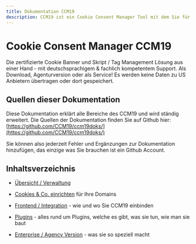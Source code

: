 ```yaml
---
title: Dokumentation CCM19
description: CCM19 ist ein Cookie Consent Manager Tool mit dem Sie für Ihre Webseite alle Cookoies, externe Skripte und deren Nutzung verwalten und den Besuchern Ihrer Webseite zur Auswahl stellen können. CCM19 bringt ein komplettes Cookie, Skript und Storage Handling mit, Sie können jeden Bereich von den Besuchern abnicken lassen und alle Details komplett selber verwalten.
---
```

# Cookie Consent Manager CCM19


Die zertifizierte Cookie Banner und Skript / Tag Management Lösung aus einer Hand - mit deutschsprachigem & fachlich kompetentem Support. Als Download, Agenturversion oder als Service! Es werden keine Daten zu US Anbietern übertragen oder dort gespeichert.




## Quellen dieser Dokumentation

Diese Dokumentation erklärt alle Bereiche des CCM19 und wird ständig erweitert. Die Quellen der Dokumentation finden Sie auf Github hier:  [https://github.com/CCM19/ccm19doks/](https://github.com/CCM19/ccm19doks/)

Sie können also jederzeit Fehler und Ergänzungen zur Dokumentation hinzufügen, das einzige was Sie brauchen ist ein Github Account.



## Inhaltsverzeichnis

* [Übersicht / Verwaltung](erste_schritte/registrierung/) 

* [Cookies & Co. einrichten](/erste_schritte/onboarding-complete/) für Ihre Domains

* [Frontend / Integration](/frontend/frontend/) - wie und wo Sie CCM19 einbinden

* [Plugins](/plugins/plugins/) - alles rund um Plugins, welche es gibt, was sie tun, wie man sie baut

* [Enterprise / Agency Version](/agency-version/agency/) - was sie so speziell macht










